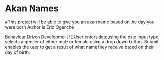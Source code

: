 # Akan Names
#This project will be able to give you an akan name based on the day you were born
Author is Eric Ogenche

Behaviour Driven Development
![]User enters dateusing the date input type, selects a gender of either male or female using a drop down button. Submit enables the user to get a result of what name they receive based on their day of birth.
